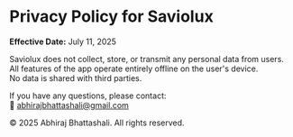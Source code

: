 # Privacy Policy for Saviolux

**Effective Date:** July 11, 2025

Saviolux does not collect, store, or transmit any personal data from users.  
All features of the app operate entirely offline on the user's device.  
No data is shared with third parties.

If you have any questions, please contact:  
📧 abhirajbhattashali@gmail.com

© 2025 Abhiraj Bhattashali. All rights reserved.
